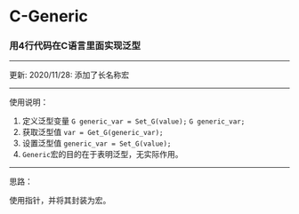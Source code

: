 # C-Generic
### 用4行代码在C语言里面实现泛型

------
更新:
2020/11/28: 添加了长名称宏

------
使用说明：
1. 定义泛型变量
   `G generic_var = Set_G(value);`
   `G generic_var;`
2. 获取泛型值 `var = Get_G(generic_var);`
3. 设置泛型值 `generic_var = Set_G(value);`
4. `Generic`宏的目的在于表明泛型，无实际作用。

------

思路：

使用指针，并将其封装为宏。

